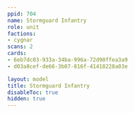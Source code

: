 ```yaml
---
ppid: 704
name: Stormguard Infantry
role: unit
factions:
- cygnar
scans: 2
cards:
- 6eb7dc03-933a-34ba-996a-72d90ffea3a9
- d03a8cef-de66-3b07-816f-41418228a03e

layout: model
title: Stormguard Infantry
disableToc: true
hidden: true
---
```

